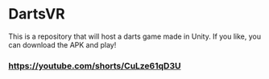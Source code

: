 # DartsVR
This is a repository that will host a darts game made in Unity. If you like, you can download the APK and play!

### https://youtube.com/shorts/CuLze61qD3U
